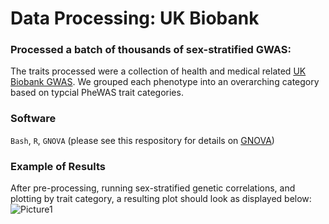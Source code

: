 # Data Processing: UK Biobank

### Processed a batch of thousands of sex-stratified GWAS:
The traits processed were a collection of health and medical related [UK Biobank GWAS](https://docs.google.com/spreadsheets/d/1kvPoupSzsSFBNSztMzl04xMoSC3Kcx3CrjVf4yBmESU/edit?usp=sharing). 
We grouped each phenotype into an overarching category based on typcial PheWAS trait categories.

### Software
`Bash`, `R`, `GNOVA` (please see this respository for details on [GNOVA](https://github.com/qlu-lab/GNOVA-2.0))

### Example of Results
After pre-processing, running sex-stratified genetic correlations, and plotting by trait category, a resulting plot should look as displayed below:
![Picture1](https://github.com/jaclyn-eissman/Data-Processing-UKBB/assets/65563725/d46cbc17-8e67-4a44-88f3-4fd5263ee9bb)

